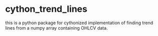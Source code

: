 # cython_trend_lines
this is a python package for cythonized implementation of finding trend lines from a numpy array containing OHLCV data.
